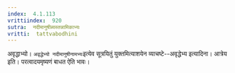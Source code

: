 ```yaml
---
index:  4.1.113
vrittiindex:  920
sutra:  नदीमानुषीब्यस्तन्नामिकाभ्यः
vritti:  tattvabodhini 
---
```


अवृद्धाभ्यो। `अवृद्धेभ्यो नदीमानुषीनामभ्यः`इत्येव सूत्रयितुं युक्तमित्याशयेन व्याचष्टे--अवृद्धेभ्य इत्यादिना। आत्रेय इति। परत्वादयमृष्यणं बाधत ऐति भावः।


